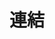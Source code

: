 ---
title: "連結"
links:
  - title: GitHub
    description: fenghuanghsin
    website: https://github.com/fenghuanghsin
    image: https://github.githubassets.com/images/modules/logos_page/GitHub-Mark.png
menu:
    main: 
        weight: 4
        params:
            icon: link

comments: false
---